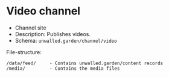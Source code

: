 # Video channel

 - Channel site
 - Description: Publishes videos.
 - Schema: `unwalled.garden/channel/video`

File-structure:

```
/data/feed/     - Contains unwalled.garden/content records
/media/         - Contains the media files
```
